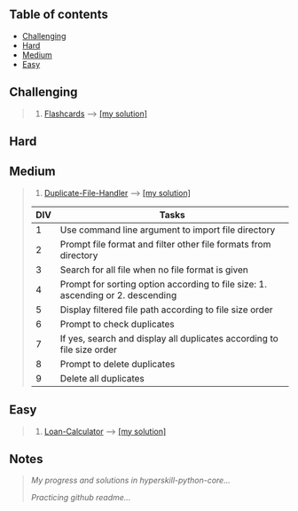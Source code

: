 Table of contents
---

  * [Challenging](#challenging)
  * [Hard](#hard)
  * [Medium](#medium)
  * [Easy](#easy)

Challenging
---
> 1. [Flashcards](https://hyperskill.org/projects/127?track=2) --> [[my solution]](https://github.com/ahsanyusob/hyperskill-python-core/blob/main/challenging/Flashcard/flashcards.py)

Hard
---

Medium
---
> 1. [Duplicate-File-Handler](https://hyperskill.org/projects/176?track=2) --> [[my solution]](https://github.com/ahsanyusob/hyperskill-python-core/blob/main/medium/Duplicate-File-Handler/handler.py)
> 
> | DIV | Tasks |
> | --- | --- |
> | 1 | Use command line argument to import file directory |
> | 2 | Prompt file format and filter other file formats from directory |
> | 3 | Search for all file when no file format is given |
> | 4 | Prompt for sorting option according to file size: 1. ascending or 2. descending |
> | 5 | Display filtered file path according to file size order |
> | 6 | Prompt to check duplicates |
> | 7 | If yes, search and display all duplicates according to file size order |
> | 8 | Prompt to delete duplicates |
> | 9 | Delete all duplicates |

Easy
---
> 1. [Loan-Calculator](https://hyperskill.org/projects/90?track=2) --> [[my solution]](https://github.com/ahsanyusob/hyperskill-python-core/blob/main/easy/Loan-Calculator/loancalc.py)

Notes
---
> *My progress and solutions in hyperskill-python-core...*
> 
> *Practicing github readme...*

